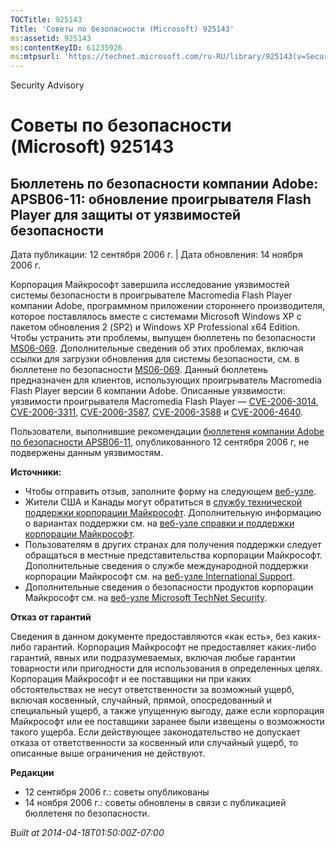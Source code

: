 ```yaml
---
TOCTitle: 925143
Title: 'Советы по безопасности (Microsoft) 925143'
ms:assetid: 925143
ms:contentKeyID: 61235926
ms:mtpsurl: 'https://technet.microsoft.com/ru-RU/library/925143(v=Security.10)'
---
```


Security Advisory

Советы по безопасности (Microsoft) 925143
=========================================

Бюллетень по безопасности компании Adobe: APSB06-11: обновление проигрывателя Flash Player для защиты от уязвимостей безопасности
---------------------------------------------------------------------------------------------------------------------------------

Дата публикации: 12 сентября 2006 г. | Дата обновления: 14 ноября 2006 г.

Корпорация Майкрософт завершила исследование уязвимостей системы безопасности в проигрывателе Macromedia Flash Player компании Adobe, программном приложении стороннего производителя, которое поставлялось вместе с системами Microsoft Windows XP с пакетом обновления 2 (SP2) и Windows XP Professional x64 Edition. Чтобы устранить эти проблемы, выпущен бюллетень по безопасности [MS06-069](http://go.microsoft.com/fwlink/?linkid=69564). Дополнительные сведения об этих проблемах, включая ссылки для загрузки обновления для системы безопасности, см. в бюллетене по безопасности [MS06-069](http://go.microsoft.com/fwlink/?linkid=69564). Данный бюллетень предназначен для клиентов, использующих проигрыватель Macromedia Flash Player версии 6 компании Adobe. Описанные уязвимости: уязвимости проигрывателя Macromedia Flash Player — [CVE-2006-3014](http://www.cve.mitre.org/cgi-bin/cvename.cgi?name=cve-2006-3014), [CVE-2006-3311](http://www.cve.mitre.org/cgi-bin/cvename.cgi?name=cve-2006-3311), [CVE-2006-3587](http://www.cve.mitre.org/cgi-bin/cvename.cgi?name=cve-2006-3587), [CVE-2006-3588](http://www.cve.mitre.org/cgi-bin/cvename.cgi?name=cve-2006-3588) и [CVE-2006-4640](http://www.cve.mitre.org/cgi-bin/cvename.cgi?name=cve-2006-4640).

Пользователи, выполнившие рекомендации [бюллетеня компании Adobe по безопасности APSB06-11](http://www.adobe.com/go/apsb06-11/), опубликованного 12 сентября 2006 г, не подвержены данным уязвимостям.

**Источники:**

-   Чтобы отправить отзыв, заполните форму на следующем [веб-узле](https://support.microsoft.com/common/survey.aspx?scid=sw;en;1257&amp;showpage=1&amp;ws=technet&amp;sd=tech).
-   Жители США и Канады могут обратиться в [службу технической поддержки корпорации Майкрософт](http://go.microsoft.com/fwlink/?linkid=21131). Дополнительную информацию о вариантах поддержки см. на [веб-узле справки и поддержки корпорации Майкрософт](http://support.microsoft.com?ln=ru).
-   Пользователям в других странах для получения поддержки следует обращаться в местные представительства корпорации Майкрософт. Дополнительные сведения о службе международной поддержки корпорации Майкрософт см. на [веб-узле International Support](http://go.microsoft.com/fwlink/?linkid=21155).
-   Дополнительные сведения о безопасности продуктов корпорации Майкрософт см. на [веб-узле Microsoft TechNet Security](http://go.microsoft.com/fwlink/?linkid=21132).

**Отказ от гарантий**

Сведения в данном документе предоставляются «как есть», без каких-либо гарантий. Корпорация Майкрософт не предоставляет каких-либо гарантий, явных или подразумеваемых, включая любые гарантии товарности или пригодности для использования в определенных целях. Корпорация Майкрософт и ее поставщики ни при каких обстоятельствах не несут ответственности за возможный ущерб, включая косвенный, случайный, прямой, опосредованный и специальный ущерб, а также упущенную выгоду, даже если корпорация Майкрософт или ее поставщики заранее были извещены о возможности такого ущерба. Если действующее законодательство не допускает отказа от ответственности за косвенный или случайный ущерб, то описанные выше ограничения не действуют.

**Редакции**

-   12 сентября 2006 г.: советы опубликованы
-   14 ноября 2006 г.: советы обновлены в связи с публикацией бюллетеня по безопасности.

*Built at 2014-04-18T01:50:00Z-07:00*
